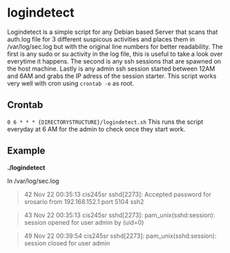 # logindetect
Logindetect is a simple script for any Debian based Server that scans that auth.log file for 3 different suspicous activities and places them in /var/log/sec.log but with the original line numbers for better readability. The first is any sudo or su activity in the log file, this is useful to take a look over everytime it happens. The second is any ssh sessions that are spawned on the host machine. Lastly is any admin ssh session started between 12AM and 6AM and grabs the IP adress of the session starter. This script works very well with cron using ```crontab -e``` as root.

## Crontab
```0 6 * * * {DIRECTORYSTRUCTURE}/logindetect.sh```
This runs the script everyday at 6 AM for the admin to check once they start work. 
## Example 
<b> ./logindetect </b>

In /var/log/sec.log

> 42   Nov 22 00:35:13 cis245sr sshd[2273]: Accepted password for srosario from 192.168.152.1 port 5104 ssh2

> 43   Nov 22 00:35:13 cis245sr sshd[2273]: pam_unix(sshd:session): session opened for user admin by (uid=0)

> 49   Nov 22 00:39:54 cis245sr sshd[2273]: pam_unix(sshd:session): session closed for user admin
